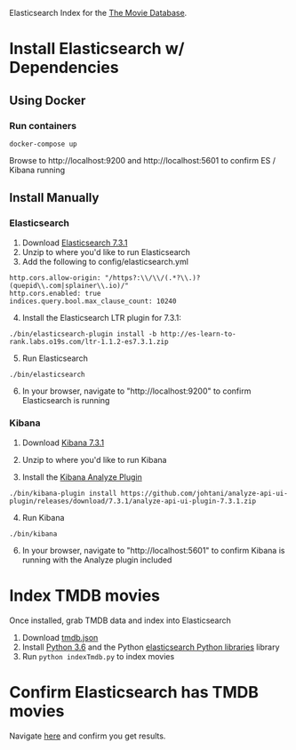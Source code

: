 Elasticsearch Index for the [The Movie Database](http://themoviedb.com).

# Install Elasticsearch w/ Dependencies

## Using Docker

### Run containers

```
docker-compose up
```

Browse to http://localhost:9200 and http://localhost:5601 to confirm ES / Kibana running



## Install Manually

### Elasticsearch

1. Download [Elasticsearch 7.3.1](https://www.elastic.co/downloads/past-releases/elasticsearch-7-3-1)
2. Unzip to where you'd like to run Elasticsearch
3. Add the following to config/elasticsearch.yml

```
http.cors.allow-origin: "/https?:\\/\\/(.*?\\.)?(quepid\\.com|splainer\\.io)/"
http.cors.enabled: true
indices.query.bool.max_clause_count: 10240
```

4. Install the Elasticsearch LTR plugin for 7.3.1:

```
./bin/elasticsearch-plugin install -b http://es-learn-to-rank.labs.o19s.com/ltr-1.1.2-es7.3.1.zip
```

5. Run Elasticsearch

```
./bin/elasticsearch
```

6. In your browser, navigate to "http://localhost:9200" to confirm Elasticsearch is running

### Kibana

1. Download [Kibana 7.3.1](https://www.elastic.co/downloads/past-releases/kibana-7-3-1)

2. Unzip to where you'd like to run Kibana

3. Install the [Kibana Analyze Plugin](https://github.com/johtani/analyze-api-ui-plugin)

```
./bin/kibana-plugin install https://github.com/johtani/analyze-api-ui-plugin/releases/download/7.3.1/analyze-api-ui-plugin-7.3.1.zip
```

4. Run Kibana

```
./bin/kibana
```

6. In your browser, navigate to "http://localhost:5601" to confirm Kibana is running with the Analyze plugin included

# Index TMDB movies

Once installed, grab TMDB data and index into Elasticsearch

1. Download [tmdb.json](http://es-learn-to-rank.labs.o19s.com/tmdb.json)
2. Install [Python 3.6](https://www.python.org/downloads/) and the Python [elasticsearch Python libraries](https://elasticsearch-py.readthedocs.io/en/master/) library
3. Run `python indexTmdb.py` to index movies

# Confirm Elasticsearch has TMDB movies

Navigate [here](http://localhost:9200/tmdb/_search?q=*) and confirm you get results.
